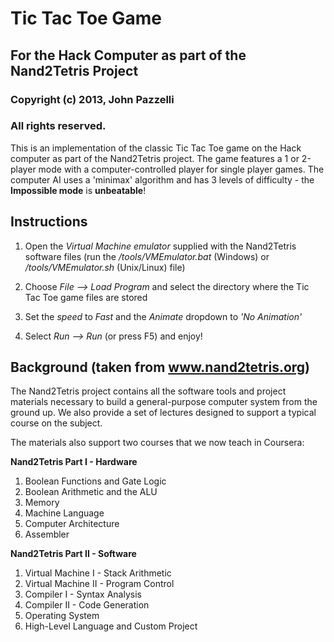 # Tic Tac Toe Game
## For the Hack Computer as part of the Nand2Tetris Project
### Copyright (c) 2013, **John Pazzelli**
### All rights reserved. 

This is an implementation of the classic Tic Tac Toe game on the Hack computer as part of the Nand2Tetris project.  The game features a 1 or 2-player mode with a computer-controlled player for single player games.  The computer AI uses a 'minimax' algorithm and has 3 levels of difficulty - the **Impossible mode** is **unbeatable**!


## Instructions
1. Open the *Virtual Machine emulator* supplied with the Nand2Tetris software files (run the */tools/VMEmulator.bat* (Windows) or */tools/VMEmulator.sh* (Unix/Linux) file)

2. Choose *File --> Load Program* and select the directory where the Tic Tac Toe game files are stored

3. Set the *speed* to *Fast* and the *Animate* dropdown to *'No Animation'*

4. Select *Run --> Run* (or press F5) and enjoy!

## Background (taken from www.nand2tetris.org)
The Nand2Tetris project contains all the software tools and project materials necessary to build a general-purpose computer system from the ground up. We also provide a set of lectures designed to support a typical course on the subject.

The materials also support two courses that we now teach in Coursera:

**Nand2Tetris Part I - Hardware**
1. Boolean Functions and Gate Logic
2. Boolean Arithmetic and the ALU
3. Memory
4. Machine Language
5. Computer Architecture
6. Assembler

**Nand2Tetris Part II - Software**
1. Virtual Machine I - Stack Arithmetic
2. Virtual Machine II - Program Control
3. Compiler I - Syntax Analysis
4. Compiler II - Code Generation
5. Operating System
6. High-Level Language and Custom Project
